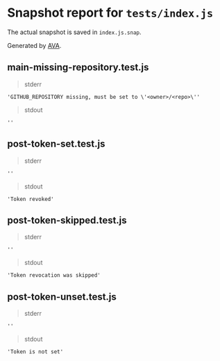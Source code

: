 # Snapshot report for `tests/index.js`

The actual snapshot is saved in `index.js.snap`.

Generated by [AVA](https://avajs.dev).

## main-missing-repository.test.js

> stderr

    'GITHUB_REPOSITORY missing, must be set to \'<owner>/<repo>\''

> stdout

    ''

## post-token-set.test.js

> stderr

    ''

> stdout

    'Token revoked'

## post-token-skipped.test.js

> stderr

    ''

> stdout

    'Token revocation was skipped'

## post-token-unset.test.js

> stderr

    ''

> stdout

    'Token is not set'
